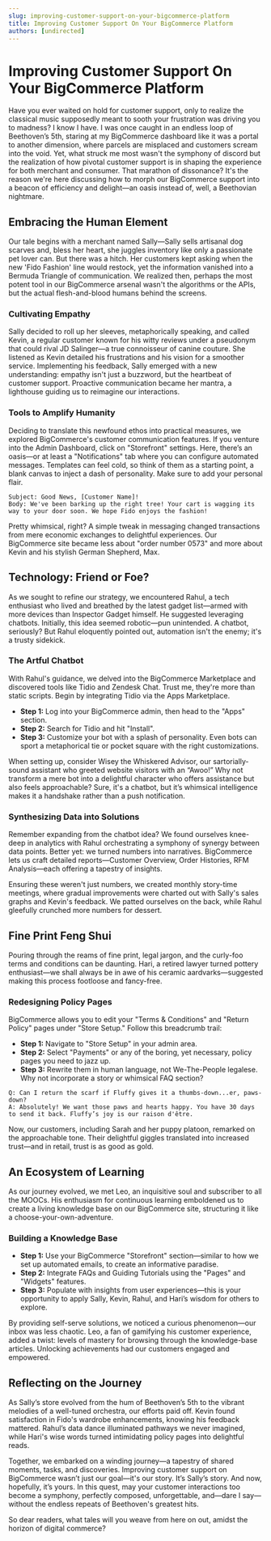 ```yaml
---
slug: improving-customer-support-on-your-bigcommerce-platform
title: Improving Customer Support On Your BigCommerce Platform
authors: [undirected]
---
```



# Improving Customer Support On Your BigCommerce Platform

Have you ever waited on hold for customer support, only to realize the classical music supposedly meant to sooth your frustration was driving you to madness? I know I have. I was once caught in an endless loop of Beethoven’s 5th, staring at my BigCommerce dashboard like it was a portal to another dimension, where parcels are misplaced and customers scream into the void. Yet, what struck me most wasn't the symphony of discord but the realization of how pivotal customer support is in shaping the experience for both merchant and consumer. That marathon of dissonance? It's the reason we're here discussing how to morph our BigCommerce support into a beacon of efficiency and delight—an oasis instead of, well, a Beethovian nightmare.

## Embracing the Human Element

Our tale begins with a merchant named Sally—Sally sells artisanal dog scarves and, bless her heart, she juggles inventory like only a passionate pet lover can. But there was a hitch. Her customers kept asking when the new 'Fido Fashion' line would restock, yet the information vanished into a Bermuda Triangle of communication. We realized then, perhaps the most potent tool in our BigCommerce arsenal wasn't the algorithms or the APIs, but the actual flesh-and-blood humans behind the screens.

### Cultivating Empathy

Sally decided to roll up her sleeves, metaphorically speaking, and called Kevin, a regular customer known for his witty reviews under a pseudonym that could rival JD Salinger—a true connoisseur of canine couture. She listened as Kevin detailed his frustrations and his vision for a smoother service. Implementing his feedback, Sally emerged with a new understanding: empathy isn't just a buzzword, but the heartbeat of customer support. Proactive communication became her mantra, a lighthouse guiding us to reimagine our interactions.

### Tools to Amplify Humanity

Deciding to translate this newfound ethos into practical measures, we explored BigCommerce's customer communication features. If you venture into the Admin Dashboard, click on "Storefront" settings. Here, there’s an oasis—or at least a "Notifications" tab where you can configure automated messages. Templates can feel cold, so think of them as a starting point, a blank canvas to inject a dash of personality. Make sure to add your personal flair.

```
Subject: Good News, [Customer Name]!
Body: We've been barking up the right tree! Your cart is wagging its way to your door soon. We hope Fido enjoys the fashion!
```

Pretty whimsical, right? A simple tweak in messaging changed transactions from mere economic exchanges to delightful experiences. Our BigCommerce site became less about "order number 0573" and more about Kevin and his stylish German Shepherd, Max.

## Technology: Friend or Foe?

As we sought to refine our strategy, we encountered Rahul, a tech enthusiast who lived and breathed by the latest gadget list—armed with more devices than Inspector Gadget himself. He suggested leveraging chatbots. Initially, this idea seemed robotic—pun unintended. A chatbot, seriously? But Rahul eloquently pointed out, automation isn't the enemy; it's a trusty sidekick.

### The Artful Chatbot

With Rahul's guidance, we delved into the BigCommerce Marketplace and discovered tools like Tidio and Zendesk Chat. Trust me, they're more than static scripts. Begin by integrating Tidio via the Apps Marketplace.

- **Step 1:** Log into your BigCommerce admin, then head to the "Apps" section.
- **Step 2:** Search for Tidio and hit "Install".
- **Step 3:** Customize your bot with a splash of personality. Even bots can sport a metaphorical tie or pocket square with the right customizations.

When setting up, consider Wisey the Whiskered Advisor, our sartorially-sound assistant who greeted website visitors with an “Awoo!” Why not transform a mere bot into a delightful character who offers assistance but also feels approachable? Sure, it's a chatbot, but it’s whimsical intelligence makes it a handshake rather than a push notification.

### Synthesizing Data into Solutions

Remember expanding from the chatbot idea? We found ourselves knee-deep in analytics with Rahul orchestrating a symphony of synergy between data points. Better yet: we turned numbers into narratives. BigCommerce lets us craft detailed reports—Customer Overview, Order Histories, RFM Analysis—each offering a tapestry of insights. 

Ensuring these weren't just numbers, we created monthly story-time meetings, where gradual improvements were charted out with Sally's sales graphs and Kevin's feedback. We patted ourselves on the back, while Rahul gleefully crunched more numbers for dessert.

## Fine Print Feng Shui

Pouring through the reams of fine print, legal jargon, and the curly-foo terms and conditions can be daunting. Hari, a retired lawyer turned pottery enthusiast—we shall always be in awe of his ceramic aardvarks—suggested making this process footloose and fancy-free.

### Redesigning Policy Pages

BigCommerce allows you to edit your "Terms & Conditions" and "Return Policy" pages under "Store Setup." Follow this breadcrumb trail:

- **Step 1:** Navigate to "Store Setup" in your admin area.
- **Step 2:** Select "Payments" or any of the boring, yet necessary, policy pages you need to jazz up.
- **Step 3:** Rewrite them in human language, not We-The-People legalese. Why not incorporate a story or whimsical FAQ section?

```
Q: Can I return the scarf if Fluffy gives it a thumbs-down...er, paws-down?
A: Absolutely! We want those paws and hearts happy. You have 30 days to send it back. Fluffy’s joy is our raison d'être.
```

Now, our customers, including Sarah and her puppy platoon, remarked on the approachable tone. Their delightful giggles translated into increased trust—and in retail, trust is as good as gold.

## An Ecosystem of Learning

As our journey evolved, we met Leo, an inquisitive soul and subscriber to all the MOOCs. His enthusiasm for continuous learning emboldened us to create a living knowledge base on our BigCommerce site, structuring it like a choose-your-own-adventure.

### Building a Knowledge Base

- **Step 1:** Use your BigCommerce "Storefront" section—similar to how we set up automated emails, to create an informative paradise.
- **Step 2:** Integrate FAQs and Guiding Tutorials using the "Pages" and "Widgets" features.
- **Step 3:** Populate with insights from user experiences—this is your opportunity to apply Sally, Kevin, Rahul, and Hari’s wisdom for others to explore.

By providing self-serve solutions, we noticed a curious phenomenon—our inbox was less chaotic. Leo, a fan of gamifying his customer experience, added a twist: levels of mastery for browsing through the knowledge-base articles. Unlocking achievements had our customers engaged and empowered.

## Reflecting on the Journey

As Sally’s store evolved from the hum of Beethoven’s 5th to the vibrant melodies of a well-tuned orchestra, our efforts paid off. Kevin found satisfaction in Fido's wardrobe enhancements, knowing his feedback mattered. Rahul’s data dance illuminated pathways we never imagined, while Hari's wise words turned intimidating policy pages into delightful reads.

Together, we embarked on a winding journey—a tapestry of shared moments, tasks, and discoveries. Improving customer support on BigCommerce wasn’t just our goal—it's our story. It’s Sally’s story. And now, hopefully, it’s yours. In this quest, may your customer interactions too become a symphony, perfectly composed, unforgettable, and—dare I say—without the endless repeats of Beethoven's greatest hits.

So dear readers, what tales will you weave from here on out, amidst the horizon of digital commerce?
